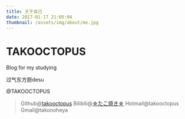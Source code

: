 ```yaml
---
title: 关于自己
date: 2017-01-17 21:05:04
thumbnail: /assets/img/about/me.jpg
---
```

# TAKOOCTOPUS

Blog for my studying

过气东方厨desu
    
<label class="label-theorem">@TAKOOCTOPUS</label>
>Github@[takooctopus](https://github.com/takooctopus)
>Bilibili@[☆たこ焼き☆](http://space.bilibili.com/499056)
>Hotmail@takooctopus
>Gmail@takonoheya
